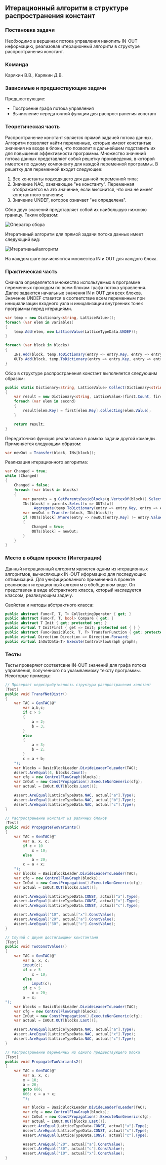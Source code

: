 ## Итерационный алгоритм в структуре распространения констант

### Постановка задачи
Необходимо в вершинах потока управления накопить IN-OUT информацию, реализовав итерационный алгоритм в структуре распространения констант.

### Команда
Карякин В.В., Карякин Д.В.

### Зависимые и предшествующие задачи
Предшествующие:
- Построение графа потока управления
- Вычисление передаточной функции для распространения констант

### Теоретическая часть
Распространение констант является прямой задачей потока данных. Алгоритм позволяет найти переменные, которые имеют константые значения на входе в блоки, что позволит в дальнейшем подставить их для повышения эффективности программы. Множество значений потока данных представляет собой решетку произведения, в которой имеется по одному компоненту для каждой переменной программы. В решетку для переменной входит следующее:
1. Все константы подходящего для данной переменной типа;
2. Значение NAC, означающее "не константу". Переменная отображается на это значение, если выяснится, что она не имеет константного значения;
3. Значение UNDEF, которое означает "не определена".

Сбор двух значений представляет собой их наибольшую нижнюю границу. Таким образом:

![Оператор сбора](3_ConstPropagation/img1.PNG)


Итеративный алгоритм для прямой задачи потока данных имеет следующий вид:

![Итеративныйалгоритм](3_ConstPropagation/img2.PNG)

На каждом шаге вычисляются множества IN и OUT для каждого блока. 

### Практическая часть
Сначала определяется множество используемых в программе переменных проходом по всем блокам графа потока управления.
Далее задаются начальные значения IN и OUT для всех блоков. Значение UNDEF ставится в соответствие всем переменным при инициализации входного узла и иницализации внутренних точек программы перед итерациями.

```cs
var temp = new Dictionary<string, LatticeValue>();
foreach (var elem in variables)
{
    temp.Add(elem, new LatticeValue(LatticeTypeData.UNDEF));
}

foreach (var block in blocks)
{
    INs.Add(block, temp.ToDictionary(entry => entry.Key, entry => entry.Value));
    OUTs.Add(block, temp.ToDictionary(entry => entry.Key, entry => entry.Value));
}
```

Сбор в структуре распространения констант выполняется следующим образом:

```cs
public static Dictionary<string, LatticeValue> Collect(Dictionary<string, LatticeValue> first, Dictionary<string, LatticeValue> second)
{
    var result = new Dictionary<string, LatticeValue>(first.Count, first.Comparer);
    foreach (var elem in second)
    {
        result[elem.Key] = first[elem.Key].collecting(elem.Value);
    }

    return result;
}
```
Передаточная функция реализована в рамках задачи другой команды. Применяется следующим образом:

```cs
var newOut = Transfer(block, INs[block]);
```
Реализация итерационного алгоритма:

```cs
var Changed = true;
while (Changed)
{
    Changed = false;
    foreach (var block in blocks)
    {
        var parents = g.GetParentsBasicBlocks(g.VertexOf(block)).Select(x => x.block);
        INs[block] = parents.Select(x => OUTs[x])
            .Aggregate(temp.ToDictionary(entry => entry.Key, entry => entry.Value), (x, y) => Collect(x, y));
        var newOut = Transfer(block, INs[block]);
        if (OUTs[block].Where(entry => newOut[entry.Key] != entry.Value).Any())
        {
            Changed = true;
            OUTs[block] = newOut;
        }
    }
}
```

### Место в общем проекте (Интеграция)
Данный итерационный алгоритм является одним из итерационных алгоритмов, вычисляющих IN-OUT иформацию для последующих оптимизаций. Для унифицированного применения в проекте реализован итерационный алгоритм в обобщенном виде. Он представлен в виде абстрактного класса, который наследуется классом, реализующим задачу.

Свойства и методы абстрактного класса:
```cs
public abstract Func<T, T, T> CollectingOperator { get; }
public abstract Func<T, T, bool> Compare { get; }
public abstract T Init { get; protected set; }
public virtual T InitFirst { get => Init; protected set { } }
public abstract Func<BasicBlock, T, T> TransferFunction { get; protected set; }
public virtual Direction Direction => Direction.Forward;
public virtual InOutData<T> Execute(ControlFlowGraph graph);
```

### Тесты
Тесты проверяют соответсвие IN-OUT значений для графа потока управления, полученного по указываемому тексту программы. Некоторые примеры:

```cs
// Проверяет недистрибутивность структуры распространения констант
[Test]
public void TransfNotDistr()
{
    var TAC = GenTAC(@"
        var a,b,c;
        if c > 5
        {
            a = 2;
            b = 3;
        }
        else
        {
            a = 3;
            b = 2;
        }
        c = a + b;
    ");
    var blocks = BasicBlockLeader.DivideLeaderToLeader(TAC);
    Assert.AreEqual(4, blocks.Count);
    var cfg = new ControlFlowGraph(blocks);
    var InOut = new ConstPropagation().ExecuteNonGeneric(cfg);
    var actual = InOut.OUT[blocks.Last()];

    Assert.AreEqual(LatticeTypeData.NAC, actual["a"].Type);
    Assert.AreEqual(LatticeTypeData.NAC, actual["b"].Type);
    Assert.AreEqual(LatticeTypeData.NAC, actual["c"].Type);
}
```
```cs
// Распространение констант из раличных блоков
[Test]
public void PropagateTwoVariants()
{
    var TAC = GenTAC(@"
        var a, x, c;
        if c > 10
            x = 10;
        else
            a = 20;
        c = a + x;
    ");
    var blocks = BasicBlockLeader.DivideLeaderToLeader(TAC);
    var cfg = new ControlFlowGraph(blocks);
    var InOut = new ConstPropagation().ExecuteNonGeneric(cfg);
    var actual = InOut.OUT[blocks.Last()];

    Assert.AreEqual(LatticeTypeData.CONST, actual["a"].Type);
    Assert.AreEqual(LatticeTypeData.CONST, actual["x"].Type);
    Assert.AreEqual(LatticeTypeData.CONST, actual["c"].Type);

    Assert.AreEqual("10", actual["x"].ConstValue);
    Assert.AreEqual("20", actual["a"].ConstValue);
    Assert.AreEqual("30", actual["c"].ConstValue);
}
```
```cs
// Случай с двумя достигающими константами
[Test]
public void TwoConstValues()
{
    var TAC = GenTAC(@"
        var a, x, c;
        input(c);
        if c > 5
            x = 10;
        else
            input(c);
        if c > 5
            x = 20;
        a = x;
");
    var blocks = BasicBlockLeader.DivideLeaderToLeader(TAC);
    var cfg = new ControlFlowGraph(blocks);
    var InOut = new ConstPropagation().ExecuteNonGeneric(cfg);
    var actual = InOut.OUT[blocks.Last()];

    Assert.AreEqual(LatticeTypeData.NAC, actual["a"].Type);
    Assert.AreEqual(LatticeTypeData.NAC, actual["x"].Type);
    Assert.AreEqual(LatticeTypeData.NAC, actual["c"].Type);
}
```
```cs
// Распространение переменных из одного предшествующего блока
[Test]
public void PropagateTwoVariants2()
{
    var TAC = GenTAC(@"
        var a, x, c;
        x = 10;
        a = 20;
        goto 666;
        666: c = a + x;
        ");

        var blocks = BasicBlockLeader.DivideLeaderToLeader(TAC);
        var cfg = new ControlFlowGraph(blocks);
        var InOut = new ConstPropagation().ExecuteNonGeneric(cfg);
        var actual = InOut.OUT[blocks.Last()];
        Assert.AreEqual(LatticeTypeData.CONST, actual["a"].Type);
        Assert.AreEqual(LatticeTypeData.CONST, actual["x"].Type);
        Assert.AreEqual(LatticeTypeData.CONST, actual["c"].Type);

        Assert.AreEqual("20", actual["a"].ConstValue);
        Assert.AreEqual("30", actual["c"].ConstValue);
        Assert.AreEqual("10", actual["x"].ConstValue);
}
```
